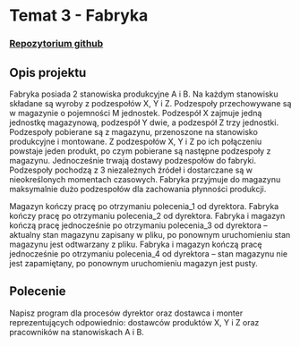 # Temat 3 - Fabryka 
### [Repozytorium github](https://github.com/BuggedPotato/so_fabryka)
## Opis projektu
Fabryka posiada 2 stanowiska produkcyjne A i B. Na każdym stanowisku składane są wyroby z podzespołów X, Y i Z. Podzespoły przechowywane są w magazynie o pojemności M jednostek. Podzespół X zajmuje jedną jednostkę magazynową, podzespół Y dwie, a podzespół Z trzy jednostki. Podzespoły pobierane są z magazynu, przenoszone na stanowisko produkcyjne i montowane. Z podzespołów X, Y i Z po ich połączeniu powstaje jeden produkt, po czym pobierane są następne podzespoły z magazynu. Jednocześnie trwają dostawy podzespołów do fabryki. Podzespoły pochodzą z 3 niezależnych źródeł i dostarczane są w nieokreślonych momentach czasowych. Fabryka przyjmuje do magazynu maksymalnie dużo podzespołów dla zachowania płynności 
produkcji. 

Magazyn kończy pracę po otrzymaniu polecenia_1 od dyrektora. 
Fabryka kończy pracę po otrzymaniu polecenia_2 od dyrektora. 
Fabryka i magazyn kończą pracę jednocześnie po otrzymaniu polecenia_3 od dyrektora – aktualny stan magazynu zapisany w pliku, po ponownym uruchomieniu stan magazynu jest odtwarzany z pliku. 
Fabryka i magazyn kończą pracę jednocześnie po otrzymaniu polecenia_4 od dyrektora – stan magazynu nie jest zapamiętany, po ponownym uruchomieniu magazyn jest pusty. 

## Polecenie
Napisz program dla procesów dyrektor oraz dostawca i monter reprezentujących odpowiednio: dostawców produktów X, Y i Z oraz pracowników na stanowiskach A i B.